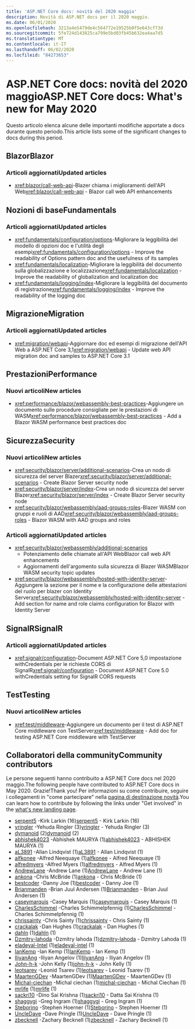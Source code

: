 ```yaml
---
title: 'ASP.NET Core docs: novità del 2020 maggio'
description: Novità di ASP.NET docs per il 2020 maggio.
ms.date: 06/01/2020
ms.openlocfilehash: 3213a4e5479de4c564772e19525b0f5e643cf73d
ms.sourcegitcommit: 5fe724d143825ca799e5bd03fb45b632ea4aa7d5
ms.translationtype: MT
ms.contentlocale: it-IT
ms.lasthandoff: 06/02/2020
ms.locfileid: "84273653"
---
```

# <a name="aspnet-core-docs-whats-new-for-may-2020"></a><span data-ttu-id="b1112-103">ASP.NET Core docs: novità del 2020 maggio</span><span class="sxs-lookup"><span data-stu-id="b1112-103">ASP.NET Core docs: What's new for May 2020</span></span>

<span data-ttu-id="b1112-104">Questo articolo elenca alcune delle importanti modifiche apportate a docs durante questo periodo.</span><span class="sxs-lookup"><span data-stu-id="b1112-104">This article lists some of the significant changes to docs during this period.</span></span>

## <a name="blazor"></a><span data-ttu-id="b1112-105">Blazor</span><span class="sxs-lookup"><span data-stu-id="b1112-105">Blazor</span></span>

### <a name="updated-articles"></a><span data-ttu-id="b1112-106">Articoli aggiornati</span><span class="sxs-lookup"><span data-stu-id="b1112-106">Updated articles</span></span>

- <span data-ttu-id="b1112-107"><xref:blazor/call-web-api>-Blazer chiama i miglioramenti dell'API Web</span><span class="sxs-lookup"><span data-stu-id="b1112-107"><xref:blazor/call-web-api> - Blazor call web API enhancements</span></span>

## <a name="fundamentals"></a><span data-ttu-id="b1112-108">Nozioni di base</span><span class="sxs-lookup"><span data-stu-id="b1112-108">Fundamentals</span></span>

### <a name="updated-articles"></a><span data-ttu-id="b1112-109">Articoli aggiornati</span><span class="sxs-lookup"><span data-stu-id="b1112-109">Updated articles</span></span>

- <span data-ttu-id="b1112-110"><xref:fundamentals/configuration/options>-Migliorare la leggibilità del modello di opzioni doc e l'utilità degli esempi</span><span class="sxs-lookup"><span data-stu-id="b1112-110"><xref:fundamentals/configuration/options> - Improve the readability of Options pattern doc and the usefulness of its samples</span></span>
- <span data-ttu-id="b1112-111"><xref:fundamentals/localization>-Migliorare la leggibilità del documento sulla globalizzazione e localizzazione</span><span class="sxs-lookup"><span data-stu-id="b1112-111"><xref:fundamentals/localization> - Improve the readability of globalization and localization doc</span></span>
- <span data-ttu-id="b1112-112"><xref:fundamentals/logging/index>-Migliorare la leggibilità del documento di registrazione</span><span class="sxs-lookup"><span data-stu-id="b1112-112"><xref:fundamentals/logging/index> - Improve the readability of the logging doc</span></span>

## <a name="migration"></a><span data-ttu-id="b1112-113">Migrazione</span><span class="sxs-lookup"><span data-stu-id="b1112-113">Migration</span></span>

### <a name="updated-articles"></a><span data-ttu-id="b1112-114">Articoli aggiornati</span><span class="sxs-lookup"><span data-stu-id="b1112-114">Updated articles</span></span>

- <span data-ttu-id="b1112-115"><xref:migration/webapi>-Aggiornare doc ed esempi di migrazione dell'API Web a ASP.NET Core 3,1</span><span class="sxs-lookup"><span data-stu-id="b1112-115"><xref:migration/webapi> - Update web API migration doc and samples to ASP.NET Core 3.1</span></span>

## <a name="performance"></a><span data-ttu-id="b1112-116">Prestazioni</span><span class="sxs-lookup"><span data-stu-id="b1112-116">Performance</span></span>

### <a name="new-articles"></a><span data-ttu-id="b1112-117">Nuovi articoli</span><span class="sxs-lookup"><span data-stu-id="b1112-117">New articles</span></span>

- <span data-ttu-id="b1112-118"><xref:performance/blazor/webassembly-best-practices>-Aggiungere un documento sulle procedure consigliate per le prestazioni di WASM</span><span class="sxs-lookup"><span data-stu-id="b1112-118"><xref:performance/blazor/webassembly-best-practices> - Add a Blazor WASM performance best practices doc</span></span>

## <a name="security"></a><span data-ttu-id="b1112-119">Sicurezza</span><span class="sxs-lookup"><span data-stu-id="b1112-119">Security</span></span>

### <a name="new-articles"></a><span data-ttu-id="b1112-120">Nuovi articoli</span><span class="sxs-lookup"><span data-stu-id="b1112-120">New articles</span></span>

- <span data-ttu-id="b1112-121"><xref:security/blazor/server/additional-scenarios>-Crea un nodo di sicurezza del server Blazer</span><span class="sxs-lookup"><span data-stu-id="b1112-121"><xref:security/blazor/server/additional-scenarios> - Create Blazor Server security node</span></span>
- <span data-ttu-id="b1112-122"><xref:security/blazor/server/index>-Crea un nodo di sicurezza del server Blazer</span><span class="sxs-lookup"><span data-stu-id="b1112-122"><xref:security/blazor/server/index> - Create Blazor Server security node</span></span>
- <span data-ttu-id="b1112-123"><xref:security/blazor/webassembly/aad-groups-roles>-Blazer WASM con gruppi e ruoli di AAD</span><span class="sxs-lookup"><span data-stu-id="b1112-123"><xref:security/blazor/webassembly/aad-groups-roles> - Blazor WASM with AAD groups and roles</span></span>

### <a name="updated-articles"></a><span data-ttu-id="b1112-124">Articoli aggiornati</span><span class="sxs-lookup"><span data-stu-id="b1112-124">Updated articles</span></span>

- <xref:security/blazor/webassembly/additional-scenarios>
  - <span data-ttu-id="b1112-125">Potenziamento delle chiamate all'API Web</span><span class="sxs-lookup"><span data-stu-id="b1112-125">Blazor call web API enhancements</span></span>
  - <span data-ttu-id="b1112-126">Aggiornamenti dell'argomento sulla sicurezza di Blazer WASM</span><span class="sxs-lookup"><span data-stu-id="b1112-126">Blazor WASM security topic updates</span></span>
- <span data-ttu-id="b1112-127"><xref:security/blazor/webassembly/hosted-with-identity-server>-Aggiungere la sezione per il nome e la configurazione delle attestazioni del ruolo per blazer con Identity Server</span><span class="sxs-lookup"><span data-stu-id="b1112-127"><xref:security/blazor/webassembly/hosted-with-identity-server> - Add section for name and role claims configuration for Blazor with Identity Server</span></span>

## <a name="signalr"></a><span data-ttu-id="b1112-128">SignalR</span><span class="sxs-lookup"><span data-stu-id="b1112-128">SignalR</span></span>

### <a name="updated-articles"></a><span data-ttu-id="b1112-129">Articoli aggiornati</span><span class="sxs-lookup"><span data-stu-id="b1112-129">Updated articles</span></span>

- <span data-ttu-id="b1112-130"><xref:signalr/configuration>-Document ASP.NET Core 5,0 impostazione withCredentials per le richieste CORS di SignalR</span><span class="sxs-lookup"><span data-stu-id="b1112-130"><xref:signalr/configuration> - Document ASP.NET Core 5.0 withCredentials setting for SignalR CORS requests</span></span>

## <a name="testing"></a><span data-ttu-id="b1112-131">Test</span><span class="sxs-lookup"><span data-stu-id="b1112-131">Testing</span></span>

### <a name="new-articles"></a><span data-ttu-id="b1112-132">Nuovi articoli</span><span class="sxs-lookup"><span data-stu-id="b1112-132">New articles</span></span>

- <span data-ttu-id="b1112-133"><xref:test/middleware>-Aggiungere un documento per il test di ASP.NET Core middleware con TestServer</span><span class="sxs-lookup"><span data-stu-id="b1112-133"><xref:test/middleware> - Add doc for testing ASP.NET Core middleware with TestServer</span></span>

## <a name="community-contributors"></a><span data-ttu-id="b1112-134">Collaboratori della community</span><span class="sxs-lookup"><span data-stu-id="b1112-134">Community contributors</span></span>

<span data-ttu-id="b1112-135">Le persone seguenti hanno contribuito a ASP.NET Core docs nel 2020 maggio.</span><span class="sxs-lookup"><span data-stu-id="b1112-135">The following people have contributed to ASP.NET Core docs in May 2020.</span></span> <span data-ttu-id="b1112-136">Grazie!</span><span class="sxs-lookup"><span data-stu-id="b1112-136">Thank you!</span></span> <span data-ttu-id="b1112-137">Per informazioni su come contribuire, seguire i collegamenti in "come partecipare" nella [pagina di destinazione novità](index.yml).</span><span class="sxs-lookup"><span data-stu-id="b1112-137">You can learn how to contribute by following the links under "Get involved" in the [what's new landing page](index.yml).</span></span>

- <span data-ttu-id="b1112-138">[serpent5](https://github.com/serpent5) -Kirk Larkin (16)</span><span class="sxs-lookup"><span data-stu-id="b1112-138">[serpent5](https://github.com/serpent5) - Kirk Larkin (16)</span></span>
- <span data-ttu-id="b1112-139">[yringler](https://github.com/yringler) -Yehuda Ringler (3)</span><span class="sxs-lookup"><span data-stu-id="b1112-139">[yringler](https://github.com/yringler) - Yehuda Ringler (3)</span></span>
- <span data-ttu-id="b1112-140">[dymanoid](https://github.com/dymanoid) (2)</span><span class="sxs-lookup"><span data-stu-id="b1112-140">[dymanoid](https://github.com/dymanoid) (2)</span></span>
- <span data-ttu-id="b1112-141">[abhishek4023](https://github.com/abhishek4023) -Abhishek MAURYA (1)</span><span class="sxs-lookup"><span data-stu-id="b1112-141">[abhishek4023](https://github.com/abhishek4023) - ABHISHEK MAURYA (1)</span></span>
- <span data-ttu-id="b1112-142">[aL3891](https://github.com/aL3891) -Allan Lindqvist (1)</span><span class="sxs-lookup"><span data-stu-id="b1112-142">[aL3891](https://github.com/aL3891) - Allan Lindqvist (1)</span></span>
- <span data-ttu-id="b1112-143">[alfkonee](https://github.com/alfkonee) -Alfred Neequaye (1)</span><span class="sxs-lookup"><span data-stu-id="b1112-143">[alfkonee](https://github.com/alfkonee) - Alfred Neequaye (1)</span></span>
- <span data-ttu-id="b1112-144">[alfredmyers](https://github.com/alfredmyers) -Alfred Myers (1)</span><span class="sxs-lookup"><span data-stu-id="b1112-144">[alfredmyers](https://github.com/alfredmyers) - Alfred Myers (1)</span></span>
- <span data-ttu-id="b1112-145">[AndrewLane](https://github.com/AndrewLane) -Andrew Lane (1)</span><span class="sxs-lookup"><span data-stu-id="b1112-145">[AndrewLane](https://github.com/AndrewLane) - Andrew Lane (1)</span></span>
- <span data-ttu-id="b1112-146">[ankona](https://github.com/ankona) -Chris McBride (1)</span><span class="sxs-lookup"><span data-stu-id="b1112-146">[ankona](https://github.com/ankona) - Chris McBride (1)</span></span>
- <span data-ttu-id="b1112-147">[bestcoder](https://github.com/bestcoder) -Danny Joe (1)</span><span class="sxs-lookup"><span data-stu-id="b1112-147">[bestcoder](https://github.com/bestcoder) - Danny Joe (1)</span></span>
- <span data-ttu-id="b1112-148">[Brianmanden](https://github.com/Brianmanden) -Brian Juul Andersen (1)</span><span class="sxs-lookup"><span data-stu-id="b1112-148">[Brianmanden](https://github.com/Brianmanden) - Brian Juul Andersen (1)</span></span>
- <span data-ttu-id="b1112-149">[caseymarquis](https://github.com/caseymarquis) -Casey Marquis (1)</span><span class="sxs-lookup"><span data-stu-id="b1112-149">[caseymarquis](https://github.com/caseymarquis) - Casey Marquis (1)</span></span>
- <span data-ttu-id="b1112-150">[CharlesSchimmel](https://github.com/CharlesSchimmel) -Charles Schimmelpfennig (1)</span><span class="sxs-lookup"><span data-stu-id="b1112-150">[CharlesSchimmel](https://github.com/CharlesSchimmel) - Charles Schimmelpfennig (1)</span></span>
- <span data-ttu-id="b1112-151">[chrissainty](https://github.com/chrissainty) -Chris Sainty (1)</span><span class="sxs-lookup"><span data-stu-id="b1112-151">[chrissainty](https://github.com/chrissainty) - Chris Sainty (1)</span></span>
- <span data-ttu-id="b1112-152">[crackalak](https://github.com/crackalak) -Dan Hughes (1)</span><span class="sxs-lookup"><span data-stu-id="b1112-152">[crackalak](https://github.com/crackalak) - Dan Hughes (1)</span></span>
- <span data-ttu-id="b1112-153">[dahln](https://github.com/dahln) (1)</span><span class="sxs-lookup"><span data-stu-id="b1112-153">[dahln](https://github.com/dahln) (1)</span></span>
- <span data-ttu-id="b1112-154">[Dzmitry-lahoda](https://github.com/dzmitry-lahoda) -Dzmitry lahoda (1)</span><span class="sxs-lookup"><span data-stu-id="b1112-154">[dzmitry-lahoda](https://github.com/dzmitry-lahoda) - Dzmitry Lahoda (1)</span></span>
- <span data-ttu-id="b1112-155">[eladeyal-Intel](https://github.com/eladeyal-intel) (1)</span><span class="sxs-lookup"><span data-stu-id="b1112-155">[eladeyal-intel](https://github.com/eladeyal-intel) (1)</span></span>
- <span data-ttu-id="b1112-156">[IanKemp](https://github.com/IanKemp) -Ian Kemp (1)</span><span class="sxs-lookup"><span data-stu-id="b1112-156">[IanKemp](https://github.com/IanKemp) - Ian Kemp (1)</span></span>
- <span data-ttu-id="b1112-157">[IliyanAng](https://github.com/IliyanAng) -Iliyan Angelov (1)</span><span class="sxs-lookup"><span data-stu-id="b1112-157">[IliyanAng](https://github.com/IliyanAng) - Iliyan Angelov (1)</span></span>
- <span data-ttu-id="b1112-158">[John-h-k](https://github.com/john-h-k) -John Kelly (1)</span><span class="sxs-lookup"><span data-stu-id="b1112-158">[john-h-k](https://github.com/john-h-k) - John Kelly (1)</span></span>
- <span data-ttu-id="b1112-159">[leotsarev](https://github.com/leotsarev) -Leonid Tsarev (1)</span><span class="sxs-lookup"><span data-stu-id="b1112-159">[leotsarev](https://github.com/leotsarev) - Leonid Tsarev (1)</span></span>
- <span data-ttu-id="b1112-160">[MaartenGDev](https://github.com/MaartenGDev) -MaartenGDev (1)</span><span class="sxs-lookup"><span data-stu-id="b1112-160">[MaartenGDev](https://github.com/MaartenGDev) - MaartenGDev (1)</span></span>
- <span data-ttu-id="b1112-161">[Michal-ciechan](https://github.com/michal-ciechan) -Michal ciechan (1)</span><span class="sxs-lookup"><span data-stu-id="b1112-161">[michal-ciechan](https://github.com/michal-ciechan) - Michal Ciechan (1)</span></span>
- <span data-ttu-id="b1112-162">[mrlife](https://github.com/mrlife) (1)</span><span class="sxs-lookup"><span data-stu-id="b1112-162">[mrlife](https://github.com/mrlife) (1)</span></span>
- <span data-ttu-id="b1112-163">[sackri10](https://github.com/sackri10) -Dino Sai Krishna (1)</span><span class="sxs-lookup"><span data-stu-id="b1112-163">[sackri10](https://github.com/sackri10) - Datta Sai Krishna (1)</span></span>
- <span data-ttu-id="b1112-164">[shaggygi](https://github.com/shaggygi) -Greg Ingram (1)</span><span class="sxs-lookup"><span data-stu-id="b1112-164">[shaggygi](https://github.com/shaggygi) - Greg Ingram (1)</span></span>
- <span data-ttu-id="b1112-165">[Steborino](https://github.com/Steborino) -Stephen Hoerner (1)</span><span class="sxs-lookup"><span data-stu-id="b1112-165">[Steborino](https://github.com/Steborino) - Stephen Hoerner (1)</span></span>
- <span data-ttu-id="b1112-166">[UncleDave](https://github.com/UncleDave) -Dave Pringle (1)</span><span class="sxs-lookup"><span data-stu-id="b1112-166">[UncleDave](https://github.com/UncleDave) - Dave Pringle (1)</span></span>
- <span data-ttu-id="b1112-167">[zbecknell](https://github.com/zbecknell) -Zachary Becknell (1)</span><span class="sxs-lookup"><span data-stu-id="b1112-167">[zbecknell](https://github.com/zbecknell) - Zachary Becknell (1)</span></span>

